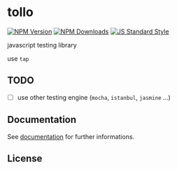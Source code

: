# tollo

[![NPM Version](http://img.shields.io/npm/v/tollo.svg?style=flat)](https://www.npmjs.org/package/tollo)
[![NPM Downloads](https://img.shields.io/npm/dm/tollo.svg?style=flat)](https://www.npmjs.org/package/tollo)
[![JS Standard Style](https://img.shields.io/badge/code%20style-standard-brightgreen.svg)](http://standardjs.com/)

javascript testing library


use ``tap``

## TODO

- [ ] use other testing engine (``mocha``, ``istanbul``, ``jasmine`` ...)


## Documentation

See [documentation](./doc/README.md) for further informations.

## License
